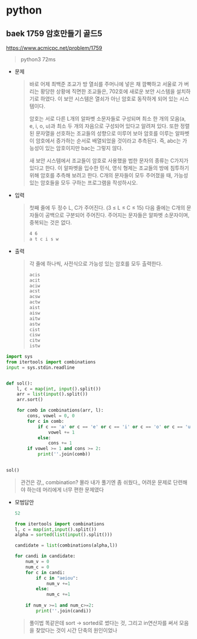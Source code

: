 # python

## baek 1759 암호만들기 골드5

https://www.acmicpc.net/problem/1759

> python3 72ms



* 문제

  > 바로 어제 최백준 조교가 방 열쇠를 주머니에 넣은 채 깜빡하고 서울로 가 버리는 황당한 상황에 직면한 조교들은, 702호에 새로운 보안 시스템을 설치하기로 하였다. 이 보안 시스템은 열쇠가 아닌 암호로 동작하게 되어 있는 시스템이다.
  >
  > 암호는 서로 다른 L개의 알파벳 소문자들로 구성되며 최소 한 개의 모음(a, e, i, o, u)과 최소 두 개의 자음으로 구성되어 있다고 알려져 있다. 또한 정렬된 문자열을 선호하는 조교들의 성향으로 미루어 보아 암호를 이루는 알파벳이 암호에서 증가하는 순서로 배열되었을 것이라고 추측된다. 즉, abc는 가능성이 있는 암호이지만 bac는 그렇지 않다.
  >
  > 새 보안 시스템에서 조교들이 암호로 사용했을 법한 문자의 종류는 C가지가 있다고 한다. 이 알파벳을 입수한 민식, 영식 형제는 조교들의 방에 침투하기 위해 암호를 추측해 보려고 한다. C개의 문자들이 모두 주어졌을 때, 가능성 있는 암호들을 모두 구하는 프로그램을 작성하시오.
  
* 입력

  > 첫째 줄에 두 정수 L, C가 주어진다. (3 ≤ L ≤ C ≤ 15) 다음 줄에는 C개의 문자들이 공백으로 구분되어 주어진다. 주어지는 문자들은 알파벳 소문자이며, 중복되는 것은 없다.
  >
  > ```bash
  > 4 6
  > a t c i s w
  > ```
  >
  
* 출력

  > 각 줄에 하나씩, 사전식으로 가능성 있는 암호를 모두 출력한다.
  >
  > ```bash
  > acis
  > acit
  > aciw
  > acst
  > acsw
  > actw
  > aist
  > aisw
  > aitw
  > astw
  > cist
  > cisw
  > citw
  > istw
  > ```



```python
import sys
from itertools import combinations
input = sys.stdin.readline


def sol():
    l, c = map(int, input().split())
    arr = list(input().split())
    arr.sort()

    for comb in combinations(arr, l):
        cons, vowel = 0, 0
        for c in comb:
            if c == 'a' or c == 'e' or c == 'i' or c == 'o' or c == 'u':
                vowel += 1
            else:
                cons += 1
        if vowel >= 1 and cons >= 2:
            print(''.join(comb))
            

sol()
```

> 관건은 걍,, combination? 몰라 내가 풀기엔 좀 쉬웠다,, 어려운 문제로 단련해야 하는데 머리에게 너무 편한 문제였다



* 모범답안

  ```python
  52
  
  from itertools import combinations
  l, c = map(int,input().split())
  alpha = sorted(list(input().split()))
  
  candidate = list(combinations(alpha,l))
  
  for candi in candidate:
      num_v = 0
      num_c = 0
      for c in candi:
          if c in "aeiou":
              num_v +=1
          else:
              num_c +=1
      
      if num_v >=1 and num_c>=2:
          print(''.join(candi))
  ```
  
  > 풀이법 똑같은데 sort -> sorted로 썼다는 것, 그리고 in연산자를 써서 모음을 찾았다는 것이 시간 단축의 원인이었나

